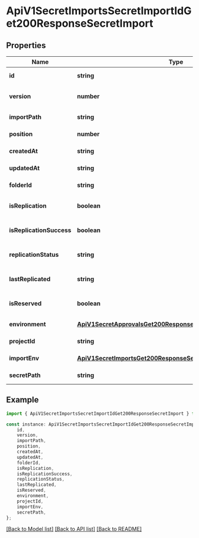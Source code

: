 # ApiV1SecretImportsSecretImportIdGet200ResponseSecretImport


## Properties

Name | Type | Description | Notes
------------ | ------------- | ------------- | -------------
**id** | **string** |  | [default to undefined]
**version** | **number** |  | [optional] [default to 1]
**importPath** | **string** |  | [default to undefined]
**position** | **number** |  | [default to undefined]
**createdAt** | **string** |  | [default to undefined]
**updatedAt** | **string** |  | [default to undefined]
**folderId** | **string** |  | [default to undefined]
**isReplication** | **boolean** |  | [optional] [default to false]
**isReplicationSuccess** | **boolean** |  | [optional] [default to undefined]
**replicationStatus** | **string** |  | [optional] [default to undefined]
**lastReplicated** | **string** |  | [optional] [default to undefined]
**isReserved** | **boolean** |  | [optional] [default to false]
**environment** | [**ApiV1SecretApprovalsGet200ResponseApprovalsInnerEnvironment**](ApiV1SecretApprovalsGet200ResponseApprovalsInnerEnvironment.md) |  | [default to undefined]
**projectId** | **string** |  | [default to undefined]
**importEnv** | [**ApiV1SecretImportsGet200ResponseSecretImportsInnerImportEnv**](ApiV1SecretImportsGet200ResponseSecretImportsInnerImportEnv.md) |  | [default to undefined]
**secretPath** | **string** |  | [default to undefined]

## Example

```typescript
import { ApiV1SecretImportsSecretImportIdGet200ResponseSecretImport } from './api';

const instance: ApiV1SecretImportsSecretImportIdGet200ResponseSecretImport = {
    id,
    version,
    importPath,
    position,
    createdAt,
    updatedAt,
    folderId,
    isReplication,
    isReplicationSuccess,
    replicationStatus,
    lastReplicated,
    isReserved,
    environment,
    projectId,
    importEnv,
    secretPath,
};
```

[[Back to Model list]](../README.md#documentation-for-models) [[Back to API list]](../README.md#documentation-for-api-endpoints) [[Back to README]](../README.md)
